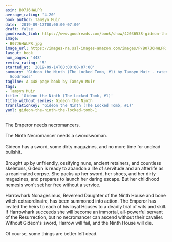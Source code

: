 ```yaml
---
asin: B07J6HWLPR
average_rating: '4.20'
book_author: Tamsyn Muir
date: '2019-09-17T00:00:00-07:00'
draft: false
goodreads_link: https://www.goodreads.com/book/show/42036538-gideon-the-ninth
image:
- B07J6HWLPR.jpg
image_url: https://images-na.ssl-images-amazon.com/images/P/B07J6HWLPR.01._SCLZZZZZZZ.jpg
layout: book
num_pages: '448'
review_rating: '5'
started_at: '2019-09-14T00:00:00-07:00'
summary: 'Gideon the Ninth (The Locked Tomb, #1) by Tamsyn Muir - rated 4.20/5 on
  Goodreads'
tagline: A 448-page book by Tamsyn Muir
tags:
- Tamsyn Muir
title: 'Gideon the Ninth (The Locked Tomb, #1)'
title_without_series: Gideon the Ninth
translationKey: 'Gideon the Ninth (The Locked Tomb, #1)'
yaml: gideon-the-ninth-the-locked-tomb-1
---
```


The Emperor needs necromancers.<br /><br />The Ninth Necromancer needs a swordswoman.<br /><br />Gideon has a sword, some dirty magazines, and no more time for undead bullshit.<br /><br />Brought up by unfriendly, ossifying nuns, ancient retainers, and countless skeletons, Gideon is ready to abandon a life of servitude and an afterlife as a reanimated corpse. She packs up her sword, her shoes, and her dirty magazines, and prepares to launch her daring escape. But her childhood nemesis won't set her free without a service.<br /><br />Harrowhark Nonagesimus, Reverend Daughter of the Ninth House and bone witch extraordinaire, has been summoned into action. The Emperor has invited the heirs to each of his loyal Houses to a deadly trial of wits and skill. If Harrowhark succeeds she will become an immortal, all-powerful servant of the Resurrection, but no necromancer can ascend without their cavalier. Without Gideon's sword, Harrow will fail, and the Ninth House will die.<br /><br />Of course, some things are better left dead.